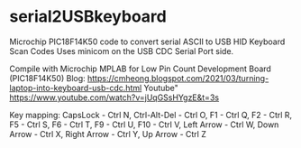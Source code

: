 # serial2USBkeyboard

Microchip PIC18F14K50 code to convert serial ASCII to USB HID Keyboard Scan Codes 
Uses minicom on the USB CDC Serial Port side.

Compile with Microchip MPLAB for Low Pin Count Development Board (PIC18F14K50)
Blog: https://cmheong.blogspot.com/2021/03/turning-laptop-into-keyboard-usb-cdc.html
Youtube" https://www.youtube.com/watch?v=jUqGSsHYgzE&t=3s

Key mapping:
CapsLock     - Ctrl N,
Ctrl-Alt-Del - Ctrl O,
F1           - Ctrl Q,
F2           - Ctrl R,
F5           - Ctrl S,
F6           - Ctrl T,
F9           - Ctrl U,
F10          - Ctrl V,
Left Arrow   - Ctrl W,
Down Arrow   - Ctrl X,
Right Arrow  - Ctrl Y,
Up Arrow     - Ctrl Z

